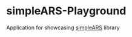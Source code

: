 # simpleARS-Playground

Application for showcasing [simpleARS](https://raw.githubusercontent.com/m19t12/simpleARS) library
